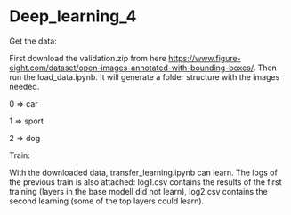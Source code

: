 # Deep_learning_4

Get the data:

First download the validation.zip from here https://www.figure-eight.com/dataset/open-images-annotated-with-bounding-boxes/.
Then run the load_data.ipynb.
It will generate a folder structure with the images needed.

  0 => car
  
  1 => sport
  
  2 => dog

Train:

With the downloaded data, transfer_learning.ipynb can learn.
The logs of the previous train is also attached:
  log1.csv contains the results of the first training (layers in the base modell did not learn),
  log2.csv contains the second learning (some of the top layers could learn).
